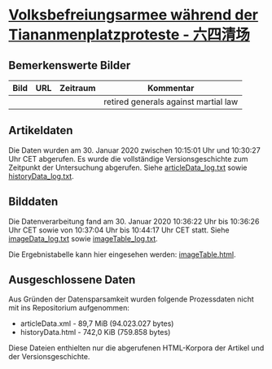 # [Volksbefreiungsarmee während der Tiananmenplatzproteste - 六四清场](https://zh.wikipedia.org/wiki/%E5%85%AD%E5%9B%9B%E6%B8%85%E5%9C%BA)

## Bemerkenswerte Bilder

| Bild | URL | Zeitraum | Kommentar |
| - | - | - | - |
|  |||retired generals against martial law|


## Artikeldaten

Die Daten wurden am 30. Januar 2020 zwischen 10:15:01 Uhr und 10:30:27 Uhr CET abgerufen. Es wurde die vollständige Versionsgeschichte zum Zeitpunkt der Untersuchung abgerufen. Siehe [articleData_log.txt](articleData_log.txt) sowie [historyData_log.txt](historyData_log.txt).

## Bilddaten

Die Datenverarbeitung fand am 30. Januar 2020 10:36:22 Uhr bis 10:36:26 Uhr CET sowie von 10:37:04 Uhr bis 10:44:17 Uhr CET statt. Siehe [imageData_log.txt](imageData_log.txt) sowie [imageTable_log.txt](imageTable_log.txt).

Die Ergebnistabelle kann hier eingesehen werden: [imageTable.html](imageTable.html).

## Ausgeschlossene Daten

Aus Gründen der Datensparsamkeit wurden folgende Prozessdaten nicht mit ins Repositorium aufgenommen:

- articleData.xml - 89,7 MiB (94.023.027 bytes)
- historyData.html - 742,0 KiB (759.858 bytes)

Diese Dateien enthielten nur die abgerufenen HTML-Korpora der Artikel und der Versionsgeschichte.
